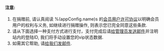 #### 注意:
1. 在捐赠前, 请认真阅读 %(appConfig.name)s 的[会员用户许可协议](/vip/rules)以明确会员用户的权利与义务, 如继续进行捐赠操作, 则表示您已完全同意这些条款.
1. 请从下面选择一种支付方式进行支付，支付完成后请[给管理员发送邮件](mailto:%(announceConfig.admin)s)并注明站内的登陆ID, 我们将手动设置您的vip状态数据.
1. 如需其它帮助, 请[给我们发邮件](mailto:%(announceConfig.admin)s).

